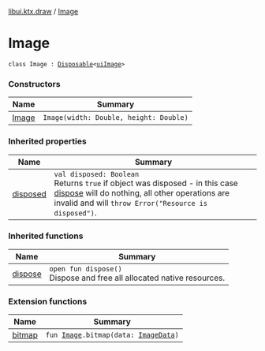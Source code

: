 [libui.ktx.draw](../README.md) / [Image](README.md)

# Image

`class Image : `[`Disposable`](../../libui.ktx/-disposable/README.md)`<`[`uiImage`](../../libui/ui-image.md)`>`

### Constructors

| Name | Summary |
|---|---|
| [Image](-image.md) | `Image(width: Double, height: Double)` |

### Inherited properties

| Name | Summary |
|---|---|
| [disposed](../../libui.ktx/-disposable/disposed.md) | `val disposed: Boolean`<br>Returns `true` if object was disposed - in this case [dispose](../../libui.ktx/-disposable/dispose.md) will do nothing, all other operations are invalid and will `throw Error("Resource is disposed")`. |

### Inherited functions

| Name | Summary |
|---|---|
| [dispose](../../libui.ktx/-disposable/dispose.md) | `open fun dispose()`<br>Dispose and free all allocated native resources. |

### Extension functions

| Name | Summary |
|---|---|
| [bitmap](../bitmap.md) | `fun `[`Image`](README.md)`.bitmap(data: `[`ImageData`](../-image-data/README.md)`)` |
